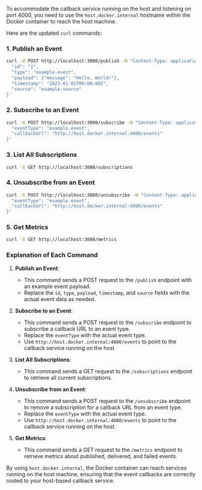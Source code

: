 To accommodate the callback service running on the host and listening on port 4000, you need to use the `host.docker.internal` hostname within the Docker container to reach the host machine.

Here are the updated `curl` commands:

### 1. Publish an Event

```sh
curl -X POST http://localhost:3000/publish -H "Content-Type: application/json" -d '{
  "id": "1",
  "type": "example.event",
  "payload": {"message": "Hello, World!"},
  "timestamp": "2023-01-01T00:00:00Z",
  "source": "example-source"
}'
```

### 2. Subscribe to an Event

```sh
curl -X POST http://localhost:3000/subscribe -H "Content-Type: application/json" -d '{
  "eventType": "example.event",
  "callbackUrl": "http://host.docker.internal:4000/events"
}'
```

### 3. List All Subscriptions

```sh
curl -X GET http://localhost:3000/subscriptions
```

### 4. Unsubscribe from an Event

```sh
curl -X POST http://localhost:3000/unsubscribe -H "Content-Type: application/json" -d '{
  "eventType": "example.event",
  "callbackUrl": "http://host.docker.internal:4000/events"
}'
```

### 5. Get Metrics

```sh
curl -X GET http://localhost:3000/metrics
```

### Explanation of Each Command

1. **Publish an Event**:
   - This command sends a POST request to the `/publish` endpoint with an example event payload.
   - Replace the `id`, `type`, `payload`, `timestamp`, and `source` fields with the actual event data as needed.

2. **Subscribe to an Event**:
   - This command sends a POST request to the `/subscribe` endpoint to subscribe a callback URL to an event type.
   - Replace the `eventType` with the actual event type.
   - Use `http://host.docker.internal:4000/events` to point to the callback service running on the host.

3. **List All Subscriptions**:
   - This command sends a GET request to the `/subscriptions` endpoint to retrieve all current subscriptions.

4. **Unsubscribe from an Event**:
   - This command sends a POST request to the `/unsubscribe` endpoint to remove a subscription for a callback URL from an event type.
   - Replace the `eventType` with the actual event type.
   - Use `http://host.docker.internal:4000/events` to point to the callback service running on the host.

5. **Get Metrics**:
   - This command sends a GET request to the `/metrics` endpoint to retrieve metrics about published, delivered, and failed events.

By using `host.docker.internal`, the Docker container can reach services running on the host machine, ensuring that the event callbacks are correctly routed to your host-based callback service.
